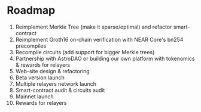 # Roadmap

1. Reimplement Merkle Tree (make it sparse/optimal) and refactor smart-contract
2. Reimplement Groth16 on-chain verification with NEAR Core's bn254 precompiles
3. Recompile circuits (add support for bigger Merkle trees)
4. Partnership with AstroDAO or building our own platform with tokenomics & rewards for relayers
5. Web-site design & refactoring
6. Beta version launch
7. Multiple relayers network launch
8. Smart-contract audit & circuits audit
9. Mainnet launch
10. Rewards for relayers
